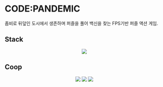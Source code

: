# CODE:PANDEMIC

좀비로 뒤덮인 도시에서 생존하며 퍼즐을 풀어 백신을 찾는 FPS기반 퍼즐 액션 게임.

## Stack
<div align="center">
  <img src="https://img.shields.io/badge/Unity-FFFFFF?style=flat&logo=Unity&logoColor=white"/>
</div>

## Coop
<div align="center">
  <img src="https://img.shields.io/badge/Notion-000000?style=flat&logo=Notion&logoColor=white"/>
  <img src="https://img.shields.io/badge/Github-181717?style=flat&logo=Github&logoColor=white"/>
  <img src="https://img.shields.io/badge/Discord-5865F2?style=flat&logo=Discord&logoColor=white"/>
</div>
